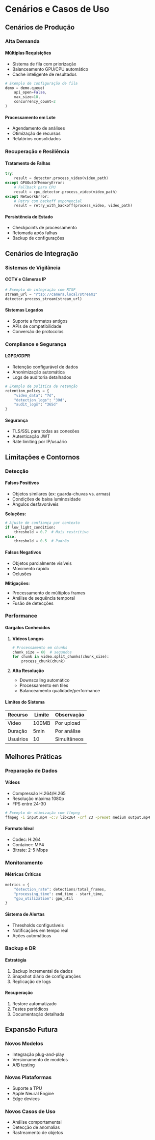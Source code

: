 # Cenários e Casos de Uso

## Cenários de Produção

### Alta Demanda

#### Múltiplas Requisições

- Sistema de fila com priorização
- Balanceamento GPU/CPU automático
- Cache inteligente de resultados

```python
# Exemplo de configuração de fila
demo = demo.queue(
    api_open=False,
    max_size=10,
    concurrency_count=2
)
```

#### Processamento em Lote

- Agendamento de análises
- Otimização de recursos
- Relatórios consolidados

### Recuperação e Resiliência

#### Tratamento de Falhas

```python
try:
    result = detector.process_video(video_path)
except GPUOutOfMemoryError:
    # Fallback para CPU
    result = cpu_detector.process_video(video_path)
except NetworkError:
    # Retry com backoff exponencial
    result = retry_with_backoff(process_video, video_path)
```

#### Persistência de Estado

- Checkpoints de processamento
- Retomada após falhas
- Backup de configurações

## Cenários de Integração

### Sistemas de Vigilância

#### CCTV e Câmeras IP

```python
# Exemplo de integração com RTSP
stream_url = "rtsp://camera.local/stream1"
detector.process_stream(stream_url)
```

#### Sistemas Legados

- Suporte a formatos antigos
- APIs de compatibilidade
- Conversão de protocolos

### Compliance e Segurança

#### LGPD/GDPR

- Retenção configurável de dados
- Anonimização automática
- Logs de auditoria detalhados

```python
# Exemplo de política de retenção
retention_policy = {
    "video_data": "7d",
    "detection_logs": "30d",
    "audit_logs": "365d"
}
```

#### Segurança

- TLS/SSL para todas as conexões
- Autenticação JWT
- Rate limiting por IP/usuário

## Limitações e Contornos

### Detecção

#### Falsos Positivos

- Objetos similares (ex: guarda-chuvas vs. armas)
- Condições de baixa luminosidade
- Ângulos desfavoráveis

**Soluções:**

```python
# Ajuste de confiança por contexto
if low_light_condition:
    threshold = 0.7  # Mais restritivo
else:
    threshold = 0.5  # Padrão
```

#### Falsos Negativos

- Objetos parcialmente visíveis
- Movimento rápido
- Oclusões

**Mitigações:**

- Processamento de múltiplos frames
- Análise de sequência temporal
- Fusão de detecções

### Performance

#### Gargalos Conhecidos

1. **Vídeos Longos**

   ```python
   # Processamento em chunks
   chunk_size = 60  # segundos
   for chunk in video.split_chunks(chunk_size):
       process_chunk(chunk)
   ```

2. **Alta Resolução**
   - Downscaling automático
   - Processamento em tiles
   - Balanceamento qualidade/performance

#### Limites do Sistema

| Recurso | Limite | Observação |
|---------|--------|------------|
| Vídeo | 100MB | Por upload |
| Duração | 5min | Por análise |
| Usuários | 10 | Simultâneos |

## Melhores Práticas

### Preparação de Dados

#### Vídeos

- Compressão H.264/H.265
- Resolução máxima 1080p
- FPS entre 24-30

```bash
# Exemplo de otimização com ffmpeg
ffmpeg -i input.mp4 -c:v libx264 -crf 23 -preset medium output.mp4
```

#### Formato Ideal

- Codec: H.264
- Container: MP4
- Bitrate: 2-5 Mbps

### Monitoramento

#### Métricas Críticas

```python
metrics = {
    "detection_rate": detections/total_frames,
    "processing_time": end_time - start_time,
    "gpu_utilization": gpu_util
}
```

#### Sistema de Alertas

- Thresholds configuráveis
- Notificações em tempo real
- Ações automáticas

### Backup e DR

#### Estratégia

1. Backup incremental de dados
2. Snapshot diário de configurações
3. Replicação de logs

#### Recuperação

1. Restore automatizado
2. Testes periódicos
3. Documentação detalhada

## Expansão Futura

### Novos Modelos

- Integração plug-and-play
- Versionamento de modelos
- A/B testing

### Novas Plataformas

- Suporte a TPU
- Apple Neural Engine
- Edge devices

### Novos Casos de Uso

- Análise comportamental
- Detecção de anomalias
- Rastreamento de objetos
